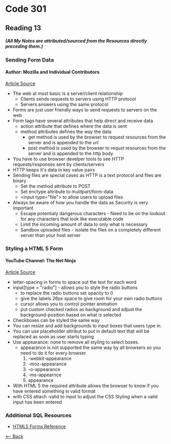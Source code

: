 # Code 301
## Reading 13
##### (All My Notes are attributed/sourced from the Resources directly preceding them.)


### Sending Form Data
#### Author:  Mozilla and Individual Contributors
[Article Source](https://developer.mozilla.org/en-US/docs/Learn/Forms/Sending_and_retrieving_form_data)
* The web at most basic is a server/client relationship
  * Clients sends requests to servers using HTTP protocol
  * Servers answers using the same protocol
* Forms are just user friendly ways to send requests to servers on the web
* Form tags have several attributes that help direct and receive data
  * action attribute that defines where the data is sent
  * method attributes defines the way the data 
    * get method is used by the browser to request resources from the server and is appended to the url
    * post method is used by the browser to requst resources from the server and is appended to the http body
* You have to use browser develper tools to see HTTP requests/responses sent by clients/servers
* HTTP keeps it's data in key value pairs
* Sending files are special cases as HTTP is a text protocol and files are binary
  * Set the method attribute to POST
  * Set enctype attribute to mulitpart/form-data
  * \<input type="file"\> to allow users to upload files
* Always be aware of how you handle the data as Security is very important
  * Escape potentialy dangerous characters - Need to be on the lookout for any characters that look like executable code
  * Limit the incoming amount of data to only what is necessary
  * Sandbox uploaded files - isolate the files on a completely different server than your host server



### Styling a HTML 5 Form
#### YouTube Channel:  The Net Ninja
[Article Source](https://www.youtube.com/playlist?list=PL4cUxeGkcC9g5_p_BVUGWykHfqx6bb7qK)
* letter-spacing in forms to space out the text for each word
* input[type = "radio"] - allows you to style the radio buttons
  * to replace the radio buttons set opacity to 0
  * give the labels 26px space to give room for your own radio buttons
  * cursor allows you to control pointer animation
  * put custom checked radios as background and adjust the background-position based on what is selected
* Checkboxes can be styled the same way
* You can resize and add backgrounds to input boxes that users type in.
* You can use placeholder attribut to put in default text that will be replaced as soon as user starts typing
* Use appearance: none to remove all styling to select boxes.
  * appearance is not supported the same way by all browsers so you need to do it for every browser
    1. -webkit-appearance
    1. -moz-appearance
    1. -o-appearance
    1. -ms-appearnce
    1. appearance
* With HTML 5 the required attribute allows the browser to know if you have entered something in valid format
* with CSS attach :valid to input to adjust the CSS Styling when a valid input has been entered


### Additional SQL Resources
* [HTML5 Forms Reference](https://htmlreference.io/forms/)




[<-- Back](../README.md)
